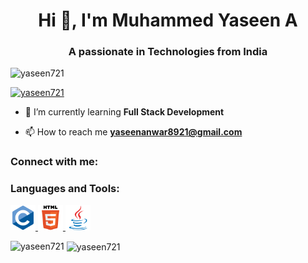 <h1 align="center">Hi 👋, I'm Muhammed Yaseen A</h1>
<h3 align="center">A passionate in Technologies from India</h3>

<p align="left"> <img src="https://komarev.com/ghpvc/?username=yaseen721&label=Profile%20views&color=0e75b6&style=flat" alt="yaseen721" /> </p>

<p align="left"> <a href="https://github.com/ryo-ma/github-profile-trophy"><img src="https://github-profile-trophy.vercel.app/?username=yaseen721" alt="yaseen721" /></a> </p>

- 🌱 I’m currently learning **Full Stack Development**

- 📫 How to reach me **yaseenanwar8921@gmail.com**

<h3 align="left">Connect with me:</h3>
<p align="left">
</p>

<h3 align="left">Languages and Tools:</h3>
<p align="left"> <a href="https://www.cprogramming.com/" target="_blank" rel="noreferrer"> <img src="https://raw.githubusercontent.com/devicons/devicon/master/icons/c/c-original.svg" alt="c" width="40" height="40"/> </a> <a href="https://www.w3.org/html/" target="_blank" rel="noreferrer"> <img src="https://raw.githubusercontent.com/devicons/devicon/master/icons/html5/html5-original-wordmark.svg" alt="html5" width="40" height="40"/> </a> <a href="https://www.java.com" target="_blank" rel="noreferrer"> <img src="https://raw.githubusercontent.com/devicons/devicon/master/icons/java/java-original.svg" alt="java" width="40" height="40"/> </a> </p>

<p><img align="left" src="https://github-readme-stats.vercel.app/api/top-langs?username=yaseen721&show_icons=true&locale=en&layout=compact" alt="yaseen721" /></p>

<p>&nbsp;<img align="center" src="https://github-readme-stats.vercel.app/api?username=yaseen721&show_icons=true&locale=en" alt="yaseen721" /></p>
